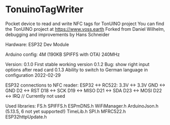 # TonuinoTagWriter

Pocket device to read and write NFC tags for TonUINO project
You can find the TonUINO project at https://www.voss.earth
Forked from Daniel Wilhelm, debugging and improvements by Hans Schneider

Hardware:
ESP32 Dev Module

Arduino config:
4M (190KB SPIFFS with OTA)
240MHz

Version:
0.1.0 First stable working version
0.1.2 Bug: show right input options after read card
0.1.3 Ability to switch to German language in configuration 2022-02-29

ESP32 connections to NFC reader:
ESP32 <->  RC522:
3.3V  <->  3.3V
GND   <->  GND
D2    <->  RST
D18   <->  SCK
D19   <->  MISO
D21   <->  SDA
D23   <->  MOSI
D22   <->  IRQ // Currently not used

Used libraries:
FS.h
SPIFFS.h
ESPmDNS.h
WiFiManager.h
ArduinoJson.h (5.13.5, 6 not yet supported!)
TimeLib.h
SPI.h
MFRC522.h
ESP32httpUpdate.h
